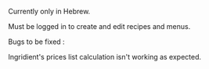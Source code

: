 Currently only in Hebrew.

Must be logged in to create and edit recipes and menus.

Bugs to be fixed :

Ingridient's prices list calculation isn't working as expected.
